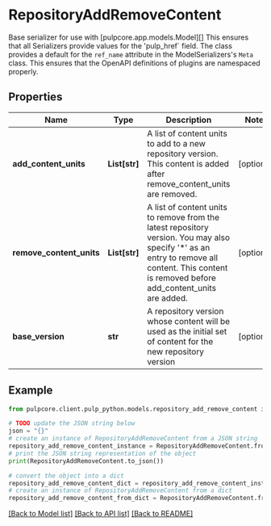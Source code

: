 # RepositoryAddRemoveContent

Base serializer for use with [pulpcore.app.models.Model][]  This ensures that all Serializers provide values for the 'pulp_href` field.  The class provides a default for the ``ref_name`` attribute in the ModelSerializers's ``Meta`` class. This ensures that the OpenAPI definitions of plugins are namespaced properly.

## Properties

Name | Type | Description | Notes
------------ | ------------- | ------------- | -------------
**add_content_units** | **List[str]** | A list of content units to add to a new repository version. This content is added after remove_content_units are removed. | [optional] 
**remove_content_units** | **List[str]** | A list of content units to remove from the latest repository version. You may also specify &#39;*&#39; as an entry to remove all content. This content is removed before add_content_units are added. | [optional] 
**base_version** | **str** | A repository version whose content will be used as the initial set of content for the new repository version | [optional] 

## Example

```python
from pulpcore.client.pulp_python.models.repository_add_remove_content import RepositoryAddRemoveContent

# TODO update the JSON string below
json = "{}"
# create an instance of RepositoryAddRemoveContent from a JSON string
repository_add_remove_content_instance = RepositoryAddRemoveContent.from_json(json)
# print the JSON string representation of the object
print(RepositoryAddRemoveContent.to_json())

# convert the object into a dict
repository_add_remove_content_dict = repository_add_remove_content_instance.to_dict()
# create an instance of RepositoryAddRemoveContent from a dict
repository_add_remove_content_from_dict = RepositoryAddRemoveContent.from_dict(repository_add_remove_content_dict)
```
[[Back to Model list]](../README.md#documentation-for-models) [[Back to API list]](../README.md#documentation-for-api-endpoints) [[Back to README]](../README.md)


